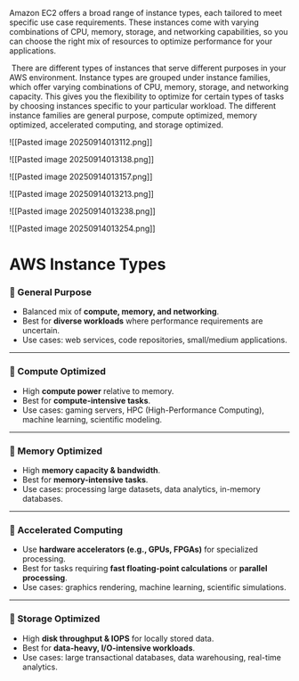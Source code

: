 Amazon EC2 offers a broad range of instance types, each tailored to meet specific use case requirements. These instances come with varying combinations of CPU, memory, storage, and networking capabilities, so you can choose the right mix of resources to optimize performance for your applications.

 There are different types of instances that serve different purposes in your AWS environment. Instance types are grouped under instance families, which offer varying combinations of CPU, memory, storage, and networking capacity. This gives you the flexibility to optimize for certain types of tasks by choosing instances specific to your particular workload. The different instance families are general purpose, compute optimized, memory optimized, accelerated computing, and storage optimized.

![[Pasted image 20250914013112.png]]

![[Pasted image 20250914013138.png]]

![[Pasted image 20250914013157.png]]

![[Pasted image 20250914013213.png]]

![[Pasted image 20250914013238.png]]

![[Pasted image 20250914013254.png]]



# AWS Instance Types

### 🔹 General Purpose

- Balanced mix of **compute, memory, and networking**.
- Best for **diverse workloads** where performance requirements are uncertain.
- Use cases: web services, code repositories, small/medium applications.

---

### 🔹 Compute Optimized

- High **compute power** relative to memory.
- Best for **compute-intensive tasks**.
- Use cases: gaming servers, HPC (High-Performance Computing), machine learning, scientific modeling.

---

### 🔹 Memory Optimized

- High **memory capacity & bandwidth**.
- Best for **memory-intensive tasks**.
- Use cases: processing large datasets, data analytics, in-memory databases.

---

### 🔹 Accelerated Computing

- Use **hardware accelerators (e.g., GPUs, FPGAs)** for specialized processing.
- Best for tasks requiring **fast floating-point calculations** or **parallel processing**.
- Use cases: graphics rendering, machine learning, scientific simulations.

---

### 🔹 Storage Optimized

- High **disk throughput & IOPS** for locally stored data.
- Best for **data-heavy, I/O-intensive workloads**.
- Use cases: large transactional databases, data warehousing, real-time analytics.